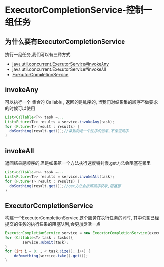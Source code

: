 # ExecutorCompletionService-控制一组任务

## 为什么要有ExecutorCompletionService

执行一组任务,我们可以有三种方式

- [java.util.concurrent.ExecutorService#invokeAny](#invokeAny)
- java.util.concurrent.ExecutorService#invokeAll
- [ExecutorCompletionService](#ExecutorCompletionService)

## invokeAny

可以执行一个 集合的 Callable , 返回的是乱序的, 当我们对结果集的顺序不做要求的时候可以使用

```java
List<Callable<T>> task =...
List<Future<T>> results = service.invokeAny(task);
for (Future<T> result : results) {
  doSomthing(result.get());//拿到的是一个乱序的结果,不保证顺序
}
```

## invokeAll

返回结果是顺序的,但是如果第一个方法执行速度特别慢.get方法会阻塞在哪里

```java
List<Callable<T>> task =...
List<Future<T>> results = service.invokeAll(task);
for (Future<T> result : results) {
  doSomthing(result.get());//get方法会按照顺序获取,阻塞那
}
```

## ExecutorCompletionService

构建一个ExecutorCompletionService,这个服务在执行任务的同时, 其中包含已经提交的任务的执行结果的阻塞队列,会更加灵活一点

```java
ExecutorCompletionService service = new ExecutorCompletionService(executor);
for (Callable<T> task : tasks){
		service.submit(task);
}
for (int i = 0; i < task.size(); i++) {
	doSomething(sercice.take().get());
}
```

